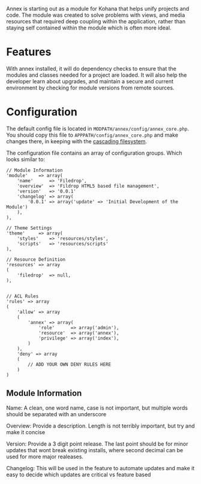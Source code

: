 Annex is starting out as a module for Kohana that helps unify projects and code. 
The module was created to solve problems with views, and media resources that required
deep coupling within the application, rather than staying self contained within the module
which is often more ideal.

# Features
With annex installed, it will do dependency checks to ensure that the modules and classes
needed for a project are loaded. It will also help the developer learn about upgrades, and
maintain a secure and current environment by checking for module versions from remote sources. 


# Configuration

The default config file is located in `MODPATH/annex/config/annex_core.php`.  
You should copy this file to `APPPATH/config/annex_core.php` and make changes there, in keeping with the [cascading filesystem](../kohana/files).

The configuration file contains an array of configuration groups. Which looks similar to:

	// Module Information
	'module'	=> array(
		'name'		=> 'Filedrop',
		'overview'	=> 'Fildrop HTML5 based file management',
		'version'	=> '0.0.1'
		'changelog'	=> array(
			'0.0.1'	=> array('update' => 'Initial Development of the Module')
		),
	),
	
	// Theme Settings
	'theme'		=> array(
		'styles'	=> 'resources/styles',
		'scripts'	=> 'resources/scripts'
	),

	// Resource Definition
	'resources' => array
	(
		'filedrop' 	=> null,
	),
	
	
	// ACL Rules
	'rules' => array
	(
		'allow' => array
		(
			'annex' => array(
				'role'		=> array('admin'),
				'resource'	=> array('annex'),
				'privilege'	=> array('index'),
			)
		),
		'deny' => array
		(
			// ADD YOUR OWN DENY RULES HERE
		)
	)
	
## Module Information
Name: A clean, one word name, case is not important, but multiple words should be separated with an underscore

Overview: Provide a description. Length is not terribly important, but try and make it concise

Version: Provide a 3 digit point release. The last point should be for minor updates that wont break existing installs, where second decimal can be used for more major realeases.

Changelog: This will be used in the feature to automate updates and make it easy to decide which updates are critical vs feature based
 